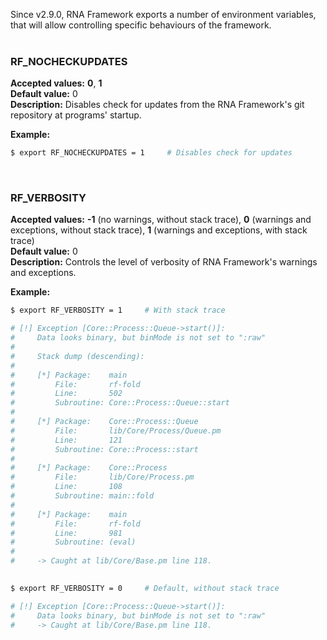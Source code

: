 Since v2.9.0, RNA Framework exports a number of environment variables, that will allow controlling specific behaviours of the framework.<br/><br/>


### RF_NOCHECKUPDATES

__Accepted values:__ __0__, __1__<br/>
__Default value:__ 0<br/>
__Description:__ Disables check for updates from the RNA Framework's git repository at programs' startup.<br/>

__Example:__

```bash
$ export RF_NOCHECKUPDATES = 1     # Disables check for updates
```
<br/>

### RF_VERBOSITY

__Accepted values:__ __-1__ (no warnings, without stack trace), __0__ (warnings and exceptions, without stack trace), __1__ (warnings and exceptions, with stack trace)<br/>
__Default value:__ 0<br/>
__Description:__ Controls the level of verbosity of RNA Framework's warnings and exceptions.<br/>

__Example:__

```bash
$ export RF_VERBOSITY = 1     # With stack trace

# [!] Exception [Core::Process::Queue->start()]:
#     Data looks binary, but binMode is not set to ":raw"
#
#     Stack dump (descending):
#
#     [*] Package:    main
#         File:       rf-fold
#         Line:       502
#         Subroutine: Core::Process::Queue::start
# 
#     [*] Package:    Core::Process::Queue
#         File:       lib/Core/Process/Queue.pm
#         Line:       121
#         Subroutine: Core::Process::start
# 
#     [*] Package:    Core::Process
#         File:       lib/Core/Process.pm
#         Line:       108
#         Subroutine: main::fold
# 
#     [*] Package:    main
#         File:       rf-fold
#         Line:       981
#         Subroutine: (eval)
#         
#     -> Caught at lib/Core/Base.pm line 118.
        

$ export RF_VERBOSITY = 0     # Default, without stack trace

# [!] Exception [Core::Process::Queue->start()]:
#     Data looks binary, but binMode is not set to ":raw"
#     -> Caught at lib/Core/Base.pm line 118.
```


